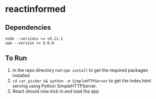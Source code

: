 # reactinformed

## Dependencies
```
node --versions >= v9.11.1
npm --version >= 5.6.0
```

## To Run
1. In the repo directory run `npm install` to get the required packages installed
2. `cd car_picker && python -m SimpleHTTPServer` to get the index.html serving using Python SimpleHTTPServer.
3. React should now kick in and load the app
